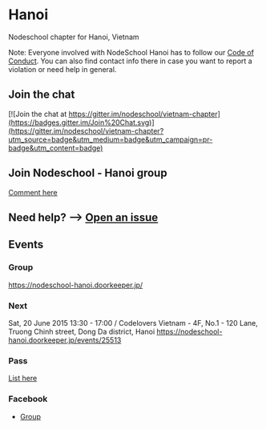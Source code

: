 # Hanoi

Nodeschool chapter for Hanoi, Vietnam

Note: Everyone involved with NodeSchool Hanoi has to follow our [Code of Conduct](https://github.com/nodeschool/hanoi/blob/master/code_of_conduct.md). You can also find contact info there in case you want to report a violation or need help in general.

## Join the chat
[![Join the chat at https://gitter.im/nodeschool/vietnam-chapter](https://badges.gitter.im/Join%20Chat.svg)](https://gitter.im/nodeschool/vietnam-chapter?utm_source=badge&utm_medium=badge&utm_campaign=pr-badge&utm_content=badge)

## Join Nodeschool - Hanoi group
[Comment here](https://github.com/nodeschool/hanoi/issues/6)

## Need help? --> [Open an issue](https://github.com/nodeschool/hanoi/issues)

## Events
### Group
https://nodeschool-hanoi.doorkeeper.jp/

### Next
Sat, 20 June 2015 13:30 - 17:00 / Codelovers Vietnam - 4F, No.1 - 120 Lane, Truong Chinh street, Dong Da district, Hanoi
https://nodeschool-hanoi.doorkeeper.jp/events/25513

### Pass
[List here](https://github.com/nodeschool/hanoi/wiki#c%C3%A1c-s%E1%BB%B1-ki%E1%BB%87n-%C4%91%C3%A3-di%E1%BB%85n-ra)

### Facebook
 * [Group](https://www.facebook.com/groups/1042830465728149)
